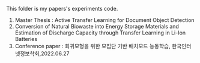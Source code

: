 This folder is my papers's experiments code.

1. Master Thesis : Active Transfer Learning for Document Object Detection
2. Conversion of Natural Biowaste into Energy Storage Materials and Estimation of Discharge Capacity through Transfer Learning in Li-Ion Batteries
3. Conference paper : 회귀모형을 위한 모집단 기반 배치모드 능동학습, 한국인터넷정보학회,2022.06.27